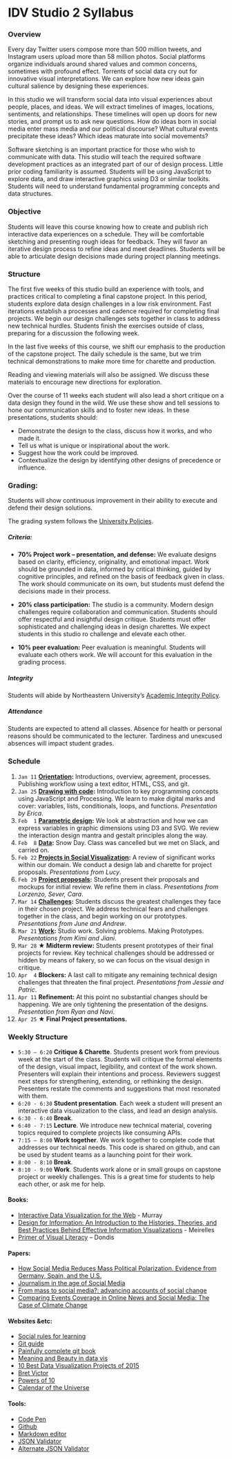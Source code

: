 # IDV Studio 2 Syllabus

### Overview
Every day Twitter users compose more than 500 million tweets,  and Instagram users upload more than 58 million photos.  Social platforms organize individuals around shared values and common concerns, sometimes with profound effect. Torrents of social data cry out for innovative visual interpretations. We can explore how new ideas gain cultural salience by designing these experiences.

In this studio we will transform social data into visual experiences about people, places, and ideas. We will extract timelines of images, locations, sentiments, and relationships. These timelines will open up doors for new stories, and prompt us to ask new questions. How do ideas born in social media enter mass media and our political discourse? What cultural events precipitate these ideas? Which ideas maturate into social movements?

Software sketching is an important practice for those who wish to communicate with data. This studio will teach the required software development practices as an integrated part of our of design process. Little prior coding familiarity is assumed. Students will be using JavaScript to explore data, and draw interactive graphics using D3 or similar toolkits. Students will need to understand fundamental programming concepts and data structures.

### Objective
Students will leave this course knowing how to create and publish rich interactive data experiences on a schedule. They will be comfortable sketching and presenting rough ideas for feedback. They will favor an iterative design process to refine ideas and meet deadlines. Students will be able to articulate design  decisions made during project planning meetings.

### Structure
The first five weeks of this studio build an experience with tools, and practices critical to completing a final capstone project. In this period, students explore data design challenges in a low risk environment. Fast iterations establish a processes and cadence required for completing final projects. We begin our design challenges sets together in class to address new technical hurdles. Students finish the exercises outside of class, preparing for a discussion the following week.

In the last five weeks of this course, we shift our emphasis to the production of the capstone project. The daily schedule is the same, but we trim technical demonstrations to make more time for charette and production.

Reading and viewing materials will also be assigned. We discuss these materials to encourage new directions for exploration.

Over the course of 11 weeks each student will also lead a short critique on a data design they found in the wild. We use these show and tell sessions to hone our communication skills and to foster new ideas. In these presentations, students should:
* Demonstrate the design to the class, discuss how it works, and who made it.
* Tell us what is unique or inspirational about the work.
* Suggest how the work could be improved.
* Contextualize the design by identifying other designs of precedence or influence.


### Grading:
Students will show continuous improvement in their ability to execute and defend their design solutions.

The grading system follows the [University Policies](http://www.northeastern.edu/registrar/gradingsystem.html).

##### Criteria:
* __70% Project work – presentation, and defense:__ We evaluate designs based on clarity, efficiency, originality, and emotional impact. Work should be grounded in data, informed by critical thinking, guided by cognitive principles, and refined on the basis of feedback given in class. The work should communicate on its own, but students must defend the decisions made in their process.
* __20% class participation:__ The studio is a community. Modern design challenges require collaboration and communication. Students should offer respectful and insightful design critique. Students must offer sophisticated and challenging ideas in design charettes. We expect students in this studio ro challenge and elevate each other.

* __10% peer evaluation:__ Peer evaluation is meaningful. Students will evaluate each others work. We will account for this evaluation in the grading process.

##### Integrity
Students will abide by Northeastern University’s [Academic Integrity Policy](http://www.northeastern.edu/osccr/academicintegrity/).

##### Attendance
Students are expected to attend all classes. Absence for health or personal reasons should be communicated to the lecturer. Tardiness and unexcused absences will impact student grades.

### Schedule
1. `Jan 11` __[Orientation](./01/):__ Introductions, overview, agreement, processes. Publishing workflow using a text editor, HTML, CSS, and git.
2. `Jan 25` __[Drawing with code](./02/):__ Introduction to key programming concepts using JavaScript and Processing. We learn to make digital marks and cover: variables, lists, conditionals, loops, and functions. _Presentation by Erica_.
3. `Feb  1` __[Parametric design](./03/):__ We look at abstraction and how we can express variables in graphic dimensions using D3 and SVG. We review the interaction design mantra and gestalt principles along the way.
4. `Feb  8` __[Data](./04/):__ Snow Day. Class was cancelled but we met on Slack, and carried on.
5. `Feb 22` __[Projects in Social Visualization](./05/):__ A review of significant works within our domain. We conduct a design lab and charette for project proposals. _Presentations from Lucy_.
6. `Feb 29` __[Project proposals](./06/):__ Students present their proposals and mockups for initial review. We refine them in class. _Presentations from Lorzenzo, Sever, Cara_.
7. `Mar 14` __[Challenges](./07/):__ Students discuss the greatest challenges they face in their chosen project. We address technical fears and challenges together in the class, and begin working on our prototypes. _Presentations from June and Andrew_.
7. `Mar 21` __[Work](./08):__ Studio work. Solving problems. Making Prototypes. _Presentations from Kimi and Jiani_.
8. `Mar 28` __★ Midterm review:__ Students present prototypes of their final projects for review. Key technical challenges should be addressed or hidden by means of fakery, so we can focus on the visual design in critique.
9. `Apr  4` __Blockers:__ A last call to mitigate any remaining technical design challenges that threaten the final project. _Presentations from Jessie and Patric_.
10. `Apr 11` __Refinement:__ At this point no substantial changes should be happening. We are only tightening the presentation of the designs. _Presentation from Ryan and Navi_.
11. `Apr 25` __★ Final Project presentations.__


### Weekly Structure
* `5:30 – 6:20` __Critique & Charette__. Students present work from previous week at the start of the class. Students will critique the formal elements of the design, visual impact, legibility, and context of the work shown. Presenters will explain their intentions and process. Reviewers suggest next steps for strengthening, extending, or rethinking the design. Presenters restate the comments and suggestions that most resonated with them.
* `6:20 - 6:30` __Student presentation__. Each week a student will present an interactive data visualization to the class, and lead an design analysis.
* `6:30 - 6:40` __Break__.
* `6:40 - 7:15` __Lecture__.  We introduce new technical material, covering topics required to complete projects like consuming APIs.
* `7:15 – 8:00` __Work together__. We work together to complete code that addresses our technical needs. This code is shared on github, and can be used by student teams as a launching point for their work.
* `8:00 - 8:10` __Break__.
* `8:10 - 9:00` __Work__. Students work alone or in small groups on capstone project or weekly challenges. This is a great time for students to help each other, or ask me for help.

#### Books:
* [Interactive Data Visualization for the Web](http://www.amazon.com/Interactive-Data-Visualization-Scott-Murray/dp/1449339735/ref=sr_1_2?ie=UTF8&qid=1451940377&sr=8-2&keywords=D3+data) - Murray
* [Design for Information: An Introduction to the Histories, Theories, and Best Practices Behind Effective Information Visualizations](https://www.amazon.com/gp/product/1592538061/ref=ox_sc_sfl_title_14?ie=UTF8&psc=1&smid=ATVPDKIKX0DER) - Meirelles
* [Primer of Visual Literacy](http://www.amazon.com/Primer-Visual-Literacy-Donis-Dondis/dp/0262540290/ref=sr_1_1?s=books&ie=UTF8&qid=1451940566&sr=1-1&keywords=primer+of+visual+literacy) – Dondis

#### Papers:
* [How Social Media Reduces Mass Political Polarization. Evidence from Germany, Spain, and the U.S.](http://pablobarbera.com/static/barbera_polarization_APSA.pdf)
* [Journalism in the age of Social Media](https://reutersinstitute.politics.ox.ac.uk/sites/default/files/Journalism%20in%20the%20Age%20of%20Social%20Media.pdf)
* [From mass to social media?: advancing accounts of social change ](http://eprints.lse.ac.uk/62075/1/__lse.ac.uk_storage_LIBRARY_Secondary_libfile_shared_repository_Content_Livingstone,%20S_From%20mass%20to%20social%20media_Livingstone_From%20mass%20to%20social_2015.pdf)
* [Comparing Events Coverage in Online News and Social Media:
The Case of Climate Change](http://crisislex.org/papers/icwsm2015_climate_change_media_gap.pdf)

#### Websites &etc:
* [Social rules for learning](https://www.recurse.com/manual#sub-sec-social-rules)
* [Git guide](http://rogerdudler.github.io/git-guide/)
* [Painfully complete git book](https://git-scm.com/book/en/v2)
* [Meaning and Beauty in data vis](http://lisacharlotterost.github.io/2015/12/19/Meaning-and-Beauty-in-Data-Vis/)
* [10 Best Data Visualization Projects of 2015](https://flowingdata.com/2015/12/22/10-best-data-visualization-projects-of-2015/)
* [Bret Victor](http://worrydream.com/)
* [Powers of 10](https://www.youtube.com/watch?v=0fKBhvDjuy0)
* [Calendar of the Universe](https://www.youtube.com/watch?v=Ln8UwPd1z20)

#### Tools:
* [Code Pen](http://codepen.io/pen/)
* [Github](http://github.com)
* [Markdown editor](http://dillinger.io/)
* [JSON Validator](http://www.jsoneditoronline.org/)
* [Alternate JSON Validator](https://jsonformatter.curiousconcept.com/)
